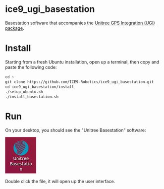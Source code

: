 # ice9_ugi_basestation
Basestation software that accompanies the [Unitree GPS Integration (UGI) package](https://github.com/ICE9-Robotics/ice9_ugi.git).

# Install
Starting from a fresh Ubuntu installation, open up a terminal, then copy and paste the following code:
```
cd ~
git clone https://github.com/ICE9-Robotics/ice9_ugi_basestation.git
cd ice9_ugi_basestation/install
./setup_ubuntu.sh
./install_basestation.sh
```

# Run
On your desktop, you should see the "Unitree Basestation" software:

[<img src="doc/basestation_software_on_desktop.png"/>](ice9_logo)

Double click the file, it will open up the user interface.
